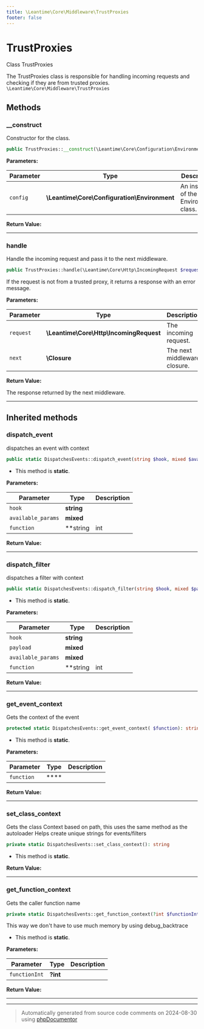 ```yaml
---
title: \Leantime\Core\Middleware\TrustProxies
footer: false
---
```


# TrustProxies

Class TrustProxies

The TrustProxies class is responsible for handling incoming requests and checking if they are from trusted proxies.
`\Leantime\Core\Middleware\TrustProxies`




## Methods

### __construct

Constructor for the class.

```php
public TrustProxies::__construct(\Leantime\Core\Configuration\Environment $config): mixed
```








**Parameters:**

| Parameter | Type | Description |
|-----------|------|-------------|
| `config` | **\Leantime\Core\Configuration\Environment** | An instance of the Environment class. |


**Return Value:**





---
### handle

Handle the incoming request and pass it to the next middleware.

```php
public TrustProxies::handle(\Leantime\Core\Http\IncomingRequest $request, \Closure $next): \Symfony\Component\HttpFoundation\Response
```

If the request is not from a trusted proxy, it returns a response with an error message.






**Parameters:**

| Parameter | Type | Description |
|-----------|------|-------------|
| `request` | **\Leantime\Core\Http\IncomingRequest** | The incoming request. |
| `next` | **\Closure** | The next middleware closure. |


**Return Value:**

The response returned by the next middleware.



---


## Inherited methods

### dispatch_event

dispatches an event with context

```php
public static DispatchesEvents::dispatch_event(string $hook, mixed $available_params = [], string|int|null $function = null): void
```



* This method is **static**.




**Parameters:**

| Parameter | Type | Description |
|-----------|------|-------------|
| `hook` | **string** |  |
| `available_params` | **mixed** |  |
| `function` | **string|int|null** |  |


**Return Value:**





---
### dispatch_filter

dispatches a filter with context

```php
public static DispatchesEvents::dispatch_filter(string $hook, mixed $payload, mixed $available_params = [], string|int|null $function = null): mixed
```



* This method is **static**.




**Parameters:**

| Parameter | Type | Description |
|-----------|------|-------------|
| `hook` | **string** |  |
| `payload` | **mixed** |  |
| `available_params` | **mixed** |  |
| `function` | **string|int|null** |  |


**Return Value:**





---
### get_event_context

Gets the context of the event

```php
protected static DispatchesEvents::get_event_context( $function): string
```



* This method is **static**.




**Parameters:**

| Parameter | Type | Description |
|-----------|------|-------------|
| `function` | **** |  |


**Return Value:**





---
### set_class_context

Gets the class Context based on path, this uses the same method as the autoloader
Helps create unique strings for events/filters

```php
private static DispatchesEvents::set_class_context(): string
```



* This method is **static**.





**Return Value:**





---
### get_function_context

Gets the caller function name

```php
private static DispatchesEvents::get_function_context(?int $functionInt = null): string
```

This way we don't have to use much memory by using debug_backtrace

* This method is **static**.




**Parameters:**

| Parameter | Type | Description |
|-----------|------|-------------|
| `functionInt` | **?int** |  |


**Return Value:**





---


---
> Automatically generated from source code comments on 2024-08-30 using [phpDocumentor](http://www.phpdoc.org/)
